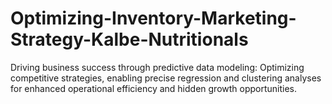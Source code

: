 # Optimizing-Inventory-Marketing-Strategy-Kalbe-Nutritionals
Driving business success through predictive data modeling: Optimizing competitive strategies, enabling precise regression and clustering analyses for enhanced operational efficiency and hidden growth opportunities.

